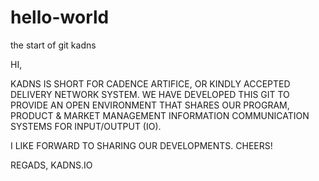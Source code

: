 # hello-world
the start of git kadns

HI,

KADNS IS SHORT FOR CADENCE ARTIFICE, OR KINDLY ACCEPTED DELIVERY NETWORK SYSTEM. WE HAVE DEVELOPED THIS GIT TO PROVIDE AN OPEN ENVIRONMENT THAT SHARES OUR PROGRAM, PRODUCT & MARKET MANAGEMENT INFORMATION COMMUNICATION SYSTEMS FOR INPUT/OUTPUT (IO).

I LIKE FORWARD TO SHARING OUR DEVELOPMENTS. CHEERS!

REGADS,
KADNS.IO
